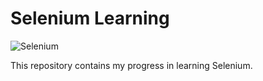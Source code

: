 # Selenium Learning 
![Selenium](https://img.shields.io/badge/selenium-43B02A?style=for-the-badge&logo=selenium&logoColor=white)

This repository contains my progress in learning Selenium.
